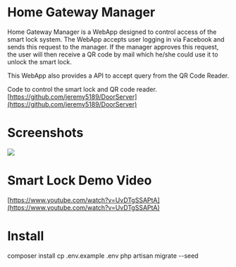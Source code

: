 # Home Gateway Manager

Home Gateway Manager is a WebApp designed to control access of the smart lock system. The WebApp accepts user logging in via Facebook and sends this request to the manager. If the manager approves this request, the user will then receive a QR code by mail which he/she could use it to unlock the smart lock.

This WebApp also provides a API to accept query from the QR Code Reader.

Code to control the smart lock and QR code reader.
[https://github.com/jeremy5189/DoorServer](https://github.com/jeremy5189/DoorServer)

# Screenshots

![](http://i.imgur.com/0rJzTwI.png)

# Smart Lock Demo Video

[https://www.youtube.com/watch?v=UvDTgSSAPtA](https://www.youtube.com/watch?v=UvDTgSSAPtA)

# Install

composer install
cp .env.example .env
php artisan migrate --seed

